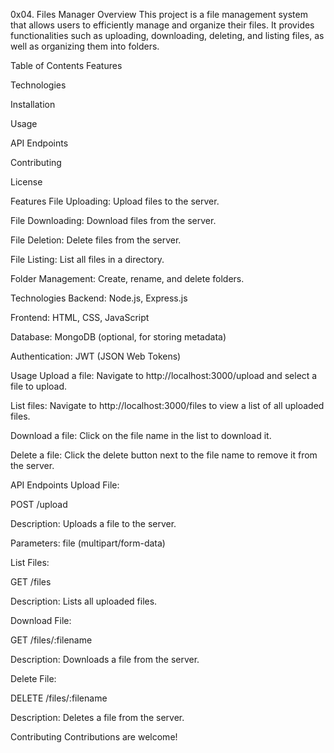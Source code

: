 0x04. Files Manager
Overview
This project is a file management system that allows users to efficiently manage and organize their files. It provides functionalities such as uploading, downloading, deleting, and listing files, as well as organizing them into folders.

Table of Contents
Features

Technologies

Installation

Usage

API Endpoints

Contributing

License

Features
File Uploading: Upload files to the server.

File Downloading: Download files from the server.

File Deletion: Delete files from the server.

File Listing: List all files in a directory.

Folder Management: Create, rename, and delete folders.

Technologies
Backend: Node.js, Express.js

Frontend: HTML, CSS, JavaScript

Database: MongoDB (optional, for storing metadata)

Authentication: JWT (JSON Web Tokens)

Usage
Upload a file: Navigate to http://localhost:3000/upload and select a file to upload.

List files: Navigate to http://localhost:3000/files to view a list of all uploaded files.

Download a file: Click on the file name in the list to download it.

Delete a file: Click the delete button next to the file name to remove it from the server.

API Endpoints
Upload File:

POST /upload

Description: Uploads a file to the server.

Parameters: file (multipart/form-data)

List Files:

GET /files

Description: Lists all uploaded files.

Download File:

GET /files/:filename

Description: Downloads a file from the server.

Delete File:

DELETE /files/:filename

Description: Deletes a file from the server.

Contributing
Contributions are welcome!

